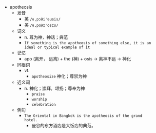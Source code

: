 - apotheosis
  - 发音
    - 英 `/əˌpɔθi'əusis/`
    - 美 `/ə,pɑθɪ'osɪs/`
  - 词义
    - n. 尊为神，神话；典范
    - `If something is the apotheosis of something else, it is an ideal or typical example of it`
  - 记忆
    - apo (离开， 远离) + the (神) + osis → 离神不远 → 神化
  - 同根词
    - vt.
      - `apotheosize` 神化；尊崇为神
  - 近义词
    - n. 神化；崇拜，颂扬；尊奉为神
      - `praise`
      - `worship`
      - `celebration`
  - 例句
    - `The Oriental in Bangkok is the apotheosis of the grand hotel.`
      - 曼谷的东方酒店是大饭店的典范。 

